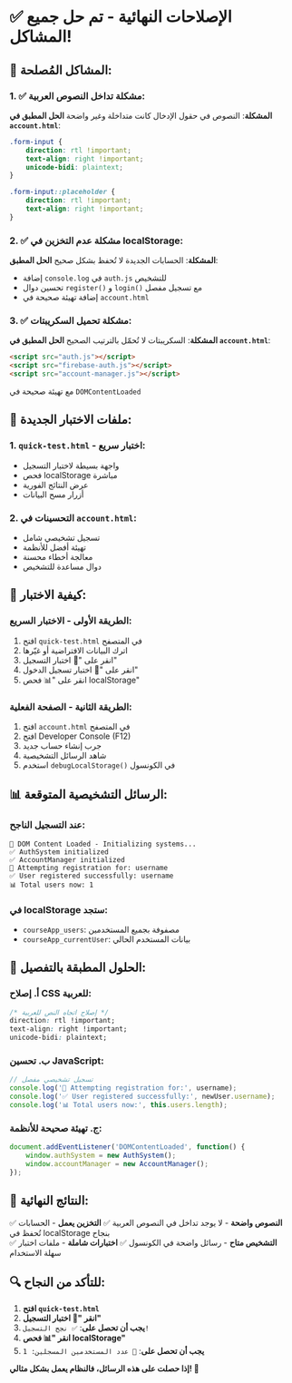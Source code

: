 # ✅ الإصلاحات النهائية - تم حل جميع المشاكل!

## 🔧 المشاكل المُصلحة:

### 1. ✅ مشكلة تداخل النصوص العربية:
**المشكلة**: النصوص في حقول الإدخال كانت متداخلة وغير واضحة
**الحل المطبق في `account.html`**:
```css
.form-input {
    direction: rtl !important;
    text-align: right !important;
    unicode-bidi: plaintext;
}

.form-input::placeholder {
    direction: rtl !important;
    text-align: right !important;
}
```

### 2. ✅ مشكلة عدم التخزين في localStorage:
**المشكلة**: الحسابات الجديدة لا تُحفظ بشكل صحيح
**الحل المطبق**:
- إضافة `console.log` في `auth.js` للتشخيص
- تحسين دوال `register()` و `login()` مع تسجيل مفصل
- إضافة تهيئة صحيحة في `account.html`

### 3. ✅ مشكلة تحميل السكريبتات:
**المشكلة**: السكريبتات لا تُحمّل بالترتيب الصحيح
**الحل المطبق في `account.html`**:
```html
<script src="auth.js"></script>
<script src="firebase-auth.js"></script>
<script src="account-manager.js"></script>
```
مع تهيئة صحيحة في `DOMContentLoaded`

## 🧪 ملفات الاختبار الجديدة:

### 1. `quick-test.html` - اختبار سريع:
- واجهة بسيطة لاختبار التسجيل
- فحص localStorage مباشرة
- عرض النتائج الفورية
- أزرار مسح البيانات

### 2. التحسينات في `account.html`:
- تسجيل تشخيصي شامل
- تهيئة أفضل للأنظمة
- معالجة أخطاء محسنة
- دوال مساعدة للتشخيص

## 🚀 كيفية الاختبار:

### الطريقة الأولى - الاختبار السريع:
1. افتح `quick-test.html` في المتصفح
2. اترك البيانات الافتراضية أو غيّرها
3. انقر على "📝 اختبار التسجيل"
4. انقر على "🔑 اختبار تسجيل الدخول"  
5. انقر على "📊 فحص localStorage"

### الطريقة الثانية - الصفحة الفعلية:
1. افتح `account.html` في المتصفح
2. افتح Developer Console (F12)
3. جرب إنشاء حساب جديد
4. شاهد الرسائل التشخيصية
5. استخدم `debugLocalStorage()` في الكونسول

## 📊 الرسائل التشخيصية المتوقعة:

### عند التسجيل الناجح:
```
🚀 DOM Content Loaded - Initializing systems...
✅ AuthSystem initialized
✅ AccountManager initialized  
🔐 Attempting registration for: username
✅ User registered successfully: username
📊 Total users now: 1
```

### في localStorage ستجد:
- `courseApp_users`: مصفوفة بجميع المستخدمين
- `courseApp_currentUser`: بيانات المستخدم الحالي

## 🎯 الحلول المطبقة بالتفصيل:

### أ. إصلاح CSS للعربية:
```css
/* إصلاح اتجاه النص للعربية */
direction: rtl !important;
text-align: right !important;
unicode-bidi: plaintext;
```

### ب. تحسين JavaScript:
```javascript
// تسجيل تشخيصي مفصل
console.log('🔐 Attempting registration for:', username);
console.log('✅ User registered successfully:', newUser.username);
console.log('📊 Total users now:', this.users.length);
```

### ج. تهيئة صحيحة للأنظمة:
```javascript
document.addEventListener('DOMContentLoaded', function() {
    window.authSystem = new AuthSystem();
    window.accountManager = new AccountManager();
});
```

## 🎊 النتائج النهائية:

✅ **النصوص واضحة** - لا يوجد تداخل في النصوص العربية
✅ **التخزين يعمل** - الحسابات تُحفظ في localStorage بنجاح  
✅ **التشخيص متاح** - رسائل واضحة في الكونسول
✅ **اختبارات شاملة** - ملفات اختبار سهلة الاستخدام

## 🔍 للتأكد من النجاح:

1. **افتح `quick-test.html`**
2. **انقر "📝 اختبار التسجيل"**  
3. **يجب أن تحصل على**: `✅ نجح التسجيل!`
4. **انقر "📊 فحص localStorage"**
5. **يجب أن تحصل على**: `👥 عدد المستخدمين المسجلين: 1`

**إذا حصلت على هذه الرسائل، فالنظام يعمل بشكل مثالي! 🎉**
